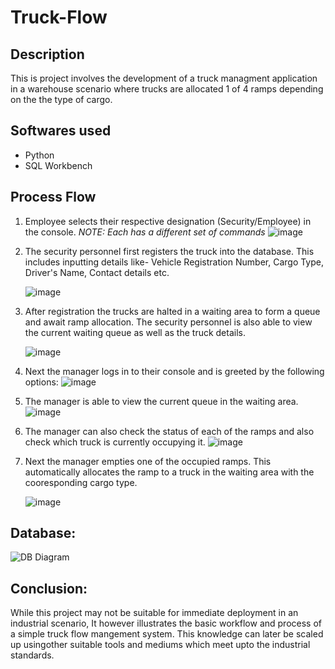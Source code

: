 # Truck-Flow
## Description 
This is project involves the development of a truck managment application in a warehouse scenario where trucks are allocated 1 of 4 ramps depending on the the type of cargo.

## Softwares used
* Python
* SQL Workbench
  
## Process Flow
1. Employee selects their respective designation (Security/Employee) in the console.
   _NOTE: Each has a different set of commands_
   ![image](https://github.com/NakulSK221B/Truck-Flow/assets/95758559/7b547383-3679-47ff-b91b-3e28a7cbf882)

2. The security personnel first registers the truck into the database. This includes inputting details like- Vehicle Registration Number, Cargo Type, Driver's Name, Contact details etc.

   ![image](https://github.com/NakulSK221B/Truck-Flow/assets/95758559/f5f7c9c3-cf97-4a35-b71e-b333dddccca9)

4. After registration the trucks are halted in a waiting area to form a queue and await ramp allocation.
   The security personnel is also able to view the current waiting queue as well as the truck details.

   ![image](https://github.com/NakulSK221B/Truck-Flow/assets/95758559/b8c8d189-8b1c-46ad-abfc-dc235019cd55)

6. Next the manager logs in to their console and is greeted by the following options:
    ![image](https://github.com/NakulSK221B/Truck-Flow/assets/95758559/29d296fd-60c8-42ed-b599-1ad12dd6803a)

8. The manager is able to view the current queue in the waiting area.
   ![image](https://github.com/NakulSK221B/Truck-Flow/assets/95758559/d2d168ee-65f2-4c1c-adcb-303af641619d)
10. The manager can also check the status of each of the ramps and also check which truck is currently occupying it.
    ![image](https://github.com/NakulSK221B/Truck-Flow/assets/95758559/0c240bf6-2fd8-4d08-a4e6-8ca14064a2a7)

12. Next the manager empties one of the occupied ramps. This automatically allocates the ramp to a truck in the waiting area with the cooresponding cargo type.

    ![image](https://github.com/NakulSK221B/Truck-Flow/assets/95758559/f43978b6-68de-4e52-b7a0-4db09692f97d)

## Database:
  ![DB Diagram](https://github.com/NakulSK221B/Truck-Flow/assets/95758559/7065f6bd-74c4-40b4-8910-9df13c3b8d58)


## Conclusion:
While this project may not be suitable for immediate deployment in an industrial scenario, It however illustrates the basic workflow and process of a simple truck flow mangement system. This knowledge can later be scaled up usingother suitable tools and mediums which meet upto the industrial standards.
   
